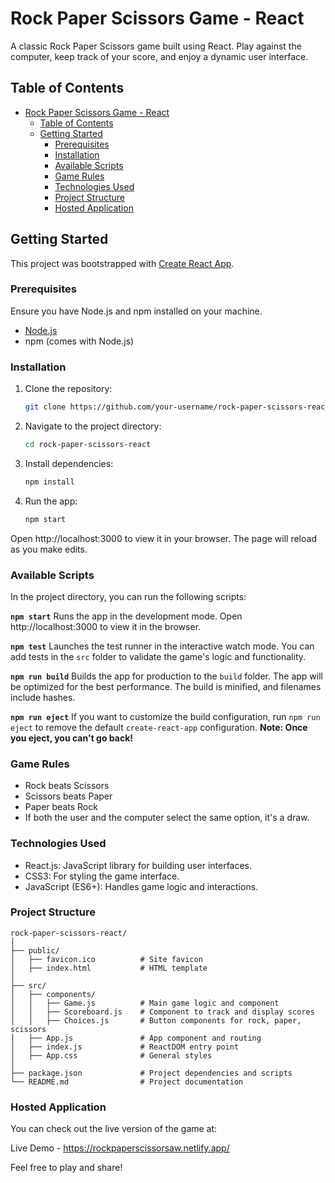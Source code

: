 # Rock Paper Scissors Game - React

A classic Rock Paper Scissors game built using React. Play against the computer, keep track of your score, and enjoy a dynamic user interface.

## Table of Contents
- [Rock Paper Scissors Game - React](#rock-paper-scissors-game---react)
  - [Table of Contents](#table-of-contents)
  - [Getting Started](#getting-started)
    - [Prerequisites](#prerequisites)
    - [Installation](#installation)
    - [Available Scripts](#available-scripts)
    - [Game Rules](#game-rules)
    - [Technologies Used](#technologies-used)
    - [Project Structure](#project-structure)
    - [Hosted Application](#hosted-application)

## Getting Started

This project was bootstrapped with [Create React App](https://github.com/facebook/create-react-app).

### Prerequisites

Ensure you have Node.js and npm installed on your machine.

- [Node.js](https://nodejs.org/)
- npm (comes with Node.js)

### Installation

1. Clone the repository:
   ```bash
   git clone https://github.com/your-username/rock-paper-scissors-react.git

2. Navigate to the project directory:
    ```bash
    cd rock-paper-scissors-react

3. Install dependencies:
    ```bash
    npm install

4. Run the app:
    ```bash
    npm start
Open http://localhost:3000 to view it in your browser. The page will reload as you make edits.

### Available Scripts
In the project directory, you can run the following scripts:

**`npm start`**
Runs the app in the development mode. Open http://localhost:3000 to view it in the browser.

**`npm test`**
Launches the test runner in the interactive watch mode. You can add tests in the `src` folder to validate the game's logic and functionality.

**`npm run build`**
Builds the app for production to the `build` folder. The app will be optimized for the best performance. The build is minified, and filenames include hashes.

**`npm run eject`**
If you want to customize the build configuration, run `npm run eject` to remove the default `create-react-app` configuration. **Note: Once you eject, you can't go back!**

### Game Rules
- Rock beats Scissors
- Scissors beats Paper
- Paper beats Rock
- If both the user and the computer select the same option, it's a draw.

### Technologies Used
- React.js: JavaScript library for building user interfaces.
- CSS3: For styling the game interface.
- JavaScript (ES6+): Handles game logic and interactions.
### Project Structure

    rock-paper-scissors-react/
    │
    ├── public/
    │   ├── favicon.ico          # Site favicon
    │   ├── index.html           # HTML template
    │
    ├── src/
    │   ├── components/
    │   │   ├── Game.js          # Main game logic and component
    │   │   ├── Scoreboard.js    # Component to track and display scores
    │   │   ├── Choices.js       # Button components for rock, paper, scissors
    │   ├── App.js               # App component and routing
    │   ├── index.js             # ReactDOM entry point
    │   ├── App.css              # General styles
    │
    ├── package.json             # Project dependencies and scripts
    └── README.md                # Project documentation

### Hosted Application
You can check out the live version of the game at:

Live Demo - https://rockpaperscissorsaw.netlify.app/

Feel free to play and share!
    